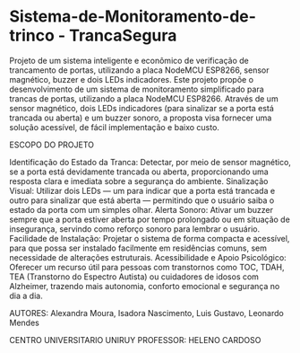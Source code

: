 # Sistema-de-Monitoramento-de-trinco - TrancaSegura
Projeto de um sistema inteligente e econômico de verificação de trancamento de portas, utilizando a placa NodeMCU ESP8266, sensor magnético, buzzer e dois LEDs indicadores. Este projeto propõe o desenvolvimento de um sistema de monitoramento simplificado para trancas de portas, utilizando a placa NodeMCU ESP8266. Através de um sensor magnético, dois LEDs indicadores (para sinalizar se a porta está trancada ou aberta) e um buzzer sonoro, a proposta visa fornecer uma solução acessível, de fácil implementação e baixo custo.


ESCOPO DO PROJETO

Identificação do Estado da Tranca: Detectar, por meio de sensor magnético, se a porta está devidamente trancada ou aberta, proporcionando uma resposta clara e imediata sobre a segurança do ambiente.
Sinalização Visual: Utilizar dois LEDs — um para indicar que a porta está trancada e outro para sinalizar que está aberta — permitindo que o usuário saiba o estado da porta com um simples olhar.
Alerta Sonoro: Ativar um buzzer sempre que a porta estiver aberta por tempo prolongado ou em situação de insegurança, servindo como reforço sonoro para lembrar o usuário.
Facilidade de Instalação: Projetar o sistema de forma compacta e acessível, para que possa ser instalado facilmente em residências comuns, sem necessidade de alterações estruturais.
Acessibilidade e Apoio Psicológico: Oferecer um recurso útil para pessoas com transtornos como TOC, TDAH, TEA (Transtorno do Espectro Autista) ou cuidadores de idosos com Alzheimer, trazendo mais autonomia, conforto emocional e segurança no dia a dia.

AUTORES: Alexandra Moura, Isadora Nascimento, Luis Gustavo, Leonardo Mendes

CENTRO UNIVERSITARIO UNIRUY 
PROFESSOR: HELENO CARDOSO 
